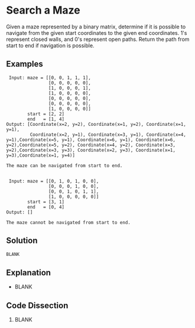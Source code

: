 # Search a Maze
Given a maze represented by a binary matrix, determine if it is possible to navigate from the given start coordinates to the given end coordinates. 1's represent closed walls, and 0's represent open paths. Return the path from start to end if navigation is possible.

## Examples
```
 Input: maze = [[0, 0, 1, 1, 1],
                [0, 0, 0, 0, 0],
                [1, 0, 0, 0, 1],
                [1, 0, 0, 0, 0],
                [0, 0, 0, 0, 0],
                [0, 0, 0, 0, 0],
                [1, 0, 0, 0, 0]]
        start = [2, 2]
        end   = [1, 4]
Output: [Coordinate(x=2, y=2), Coordinate(x=1, y=2), Coordinate(x=1, y=1),
         Coordinate(x=2, y=1), Coordinate(x=3, y=1), Coordinate(x=4, y=1),Coordinate(x=5, y=1), Coordinate(x=6, y=1), Coordinate(x=6, y=2),Coordinate(x=5, y=2), Coordinate(x=4, y=2), Coordinate(x=3, y=2),Coordinate(x=3, y=3), Coordinate(x=2, y=3), Coordinate(x=1, y=3),Coordinate(x=1, y=4)]

The maze can be navigated from start to end.


 Input: maze = [[0, 1, 0, 1, 0, 0],
                [0, 0, 0, 1, 0, 0],
                [0, 0, 1, 0, 1, 1],
                [1, 0, 0, 0, 0, 0]]
        start = [3, 1]
        end   = [0, 4]
Output: []

The maze cannot be navigated from start to end.
```

## Solution
```python
BLANK
```

## Explanation
* BLANK

## Code Dissection
1. BLANK
